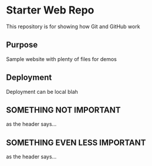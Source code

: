 # Starter Web Repo

This repository is for showing how Git and GitHub work

## Purpose

Sample website with plenty of files for demos

## Deployment

Deployment can be local blah

## SOMETHING NOT IMPORTANT

as the header says... 

## SOMETHING EVEN LESS IMPORTANT

as the header says...